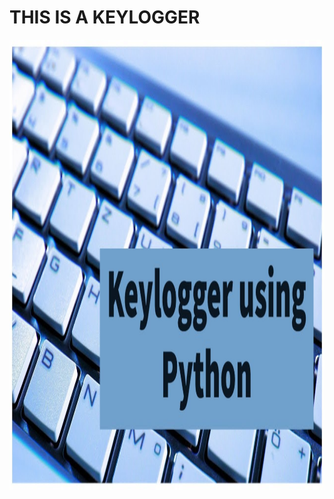 <!DOCTYPE html>
<html lang="en">
	<head> 
		<h1>THIS IS A KEYLOGGER</h1>
		<meta charset="UTF-8" />
        	<meta http-equiv="X-UA-Compatible" content="IE=edge" />
        	<meta name="viewport" content="width=device-width, initial-scale=1.0" />
		<title>Keylogger</title>
		<link rel="stylesheet" href="style.css" />
	</head>
	<body class="BODY">
		<article class="Link to Log">
			<a href="keylogger.py" download>
  				<img src="keylogger.jpg" width="1280" height="720">
			</a>
		</article>
	</body>
</html>
